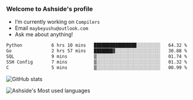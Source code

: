 ### Welcome to Ashside's profile

- I’m currently working on `Compilers`
- Email `maybeyushu@outlook.com`
- Ask me about anything!

<!--START_SECTION:waka-->

```txt
Python           6 hrs 10 mins   ████████████████░░░░░░░░░   64.32 %
Go               2 hrs 57 mins   ███████▓░░░░░░░░░░░░░░░░░   30.88 %
SQL              9 mins          ▒░░░░░░░░░░░░░░░░░░░░░░░░   01.74 %
SSH Config       7 mins          ▒░░░░░░░░░░░░░░░░░░░░░░░░   01.32 %
C                5 mins          ▒░░░░░░░░░░░░░░░░░░░░░░░░   00.99 %
```

<!--END_SECTION:waka-->

![GitHub stats](https://github-readme-stats.vercel.app/api?username=Ashside)

![Ashside's Most used languages](https://github-readme-stats.vercel.app/api/top-langs/?username=Ashside&layout=compact&hide_border=true&langs_count=10)


